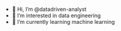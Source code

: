 - 👋 Hi, I’m @datadriven-analyst
- 👀 I’m interested in data engineering
- 🌱 I’m currently learning machine learning
